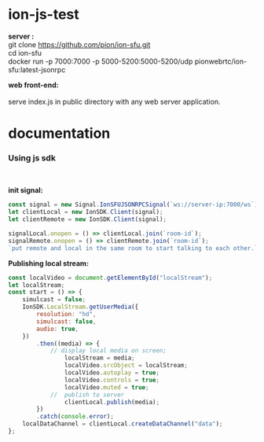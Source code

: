 # ion-js-test

<strong>server : </strong></br>
git clone https://github.com/pion/ion-sfu.git </br>
cd ion-sfu</br>
docker run -p 7000:7000 -p 5000-5200:5000-5200/udp pionwebrtc/ion-sfu:latest-jsonrpc</br>

<strong>web front-end:</strong></br>
</br>
serve index.js in public directory with any web server application.</br>

# documentation

<h3>Using js sdk</h3> </br>

<strong>init signal: </strong></br>
```javascript
const signal = new Signal.IonSFUJSONRPCSignal(`ws://server-ip:7000/ws`); 
let clientLocal = new IonSDK.Client(signal);  
let clientRemote = new IonSDK.Client(signal);

signalLocal.onopen = () => clientLocal.join(`room-id`);
signalRemote.onopen = () => clientRemote.join(`room-id`);  
`put remote and local in the same room to start talking to each other.`
```

<strong>Publishing local stream: </strong></br>
```javascript
const localVideo = document.getElementById("localStream");
let localStream;
const start = () => {
    simulcast = false;
    IonSDK.LocalStream.getUserMedia({
        resolution: "hd",
        simulcast: false,
        audio: true,
    })
        .then((media) => {
            // display local media on screen;
                localStream = media;
                localVideo.srcObject = localStream;
                localVideo.autoplay = true;
                localVideo.controls = true;
                localVideo.muted = true;
            //  publish to server  
                clientLocal.publish(media);
        })
        .catch(console.error);
    localDataChannel = clientLocal.createDataChannel("data");
};
```
